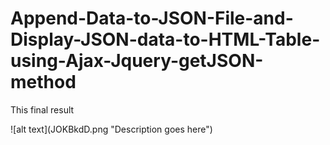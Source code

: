 # Append-Data-to-JSON-File-and-Display-JSON-data-to-HTML-Table-using-Ajax-Jquery-getJSON-method
<p>This final result</p>
![alt text](JOKBkdD.png "Description goes here")
